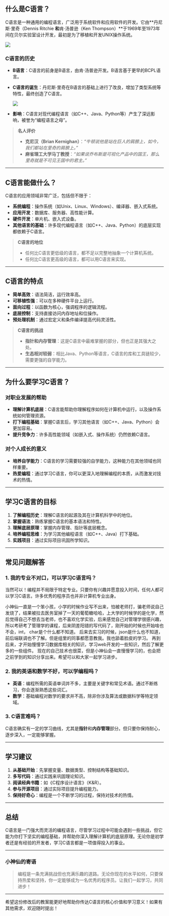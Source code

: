 ## **什么是C语言？**

C语言是一种通用的编程语言，广泛用于系统软件和应用软件的开发。它由**丹尼斯·里奇（Dennis Ritchie **和**肯·汤普逊（Ken Thompson）**于1969年至1973年间在贝尔实验室设计开发，最初是为了移植和开发UNIX操作系统。

![](https://p.ipic.vip/cuhq1b.jpg)

### **C语言的历史**

- **B语言**：C语言的前身是B语言，由肯·汤普逊开发。B语言基于更早的BCPL语言。

- **C语言的诞生**：丹尼斯·里奇在B语言的基础上进行了改良，增加了类型系统等特性，最终创造了C语言。

  ![](https://echo.how2cs.cn/2025-02-03-055431.jpg)

- **影响**：C语言对现代编程语言（如C++、Java、Python等）产生了深远影响，被誉为“编程语言之母”。

> **名人评价**
>
> - **克尼汉（Brian Kernighan）**：*“牛顿说他是站在巨人的肩膀上，如今，我们都站在里奇的肩膀上。”*
> - **麻省理工大学马丁教授**：*“如果说乔布斯是可视化产品中的国王，那么里奇就是不可见王国中的君主。”*

---

## **C语言能做什么？**

C语言的应用领域非常广泛，包括但不限于：

- **系统编程**：操作系统（如Unix、Linux、Windows）、编译器、嵌入式系统。
- **应用开发**：数据库、服务器、高性能计算。
- **硬件开发**：单片机、嵌入式设备。
- **其他语言的基础**：许多现代编程语言（如C++、Java、Python）的底层实现都依赖于C语言。

> **C语言的地位**
>
> - 任何比C语言更低级的语言，都不足以完整地抽象一个计算机系统。
> - 任何比C语言更高级的语言，都可以用C语言来实现。

---

## **C语言的特点**

- **简单高效**：语法简洁，运行效率高。
- **可移植性强**：可以在多种硬件平台上运行。
- **面向过程**：以函数为核心，强调程序的逻辑流程。
- **底层控制**：支持直接访问内存地址和位操作。
- **预处理机制**：通过宏定义和条件编译提高代码灵活性。

> **C语言的挑战**
>
> - **指针和内存管理**：这是C语言中最难掌握的部分，但也正是其强大之处。
> - **生态相对较弱**：相比Java、Python等语言，C语言的库和工具链较少，需要更强的自学能力。

---

## **为什么要学习C语言？**

### **对职业发展的帮助**

- **理解计算机底层**：C语言能帮助你理解程序如何在计算机中运行，以及操作系统如何管理资源。
- **打下编程基础**：掌握C语言后，学习其他语言（如C++、Java、Python）会更加容易。
- **提升竞争力**：许多高性能领域（如嵌入式、操作系统）仍然依赖C语言。

### **对个人成长的意义**

- **培养自学能力**：C语言的学习需要较强的自学能力，这种能力在其他领域也同样重要。
- **热爱编程**：通过学习C语言，你可以更深入地理解编程的本质，从而激发对技术的热情。

---

## **学习C语言的目标**

1. **了解编程历史**：理解C语言的起源及其在计算机科学中的地位。
2. **掌握语法**：熟练掌握C语言的基本语法和特性。
3. **理解底层原理**：掌握内存管理、指针等底层概念。
4. **培养编程思维**：为学习其他编程语言（如C++、Java）打下基础。
5. **实践项目**：通过实际项目巩固所学知识。

---

## **常见问题解答**

### **1. 我的专业不对口，可以学习C语言吗？**

当然可以！编程并不局限于特定专业。只要你有兴趣并愿意投入时间，任何人都可以学习C语言。许多优秀的程序员也并非计算机专业出身。

小神仙一直是一个笨小孩，小学的时候作业写不出来，怕被老师打，骗老师说自己发烧了，结果被拉去医务室掉了一天的葡萄糖哈哈，上大学的时候学的是化学，然后觉得自己不想去当老师，也不喜欢化学实验，后来感觉自己对管理学很感兴趣，所以考研考了管理学的课程，后来阴差阳错的写代码了，刚开始的时候也开始啥也不会，int， char是个什么都不知道。 后来去实习的时候，json是什么也不知道，前后端联调也不了解。但是组里的同事都愿意教我。我也舔着脸皮的学习。 再到后来，才开始慢慢学习数据库相关的知识，学习web开发的一些知识，然后了解更多的一些组件。 现在的自己技术也很菜，但是小神仙会一直慢慢学习的，也会把之前学到的知识分享出来。希望可以和大家一起学习进步。

### **2. 我的英语和数学不好，可以学编程吗？**

- **英语**：编程所需的英语单词并不多，主要是关键字和常见术语。通过不断练习，你会逐渐熟悉这些词汇。
- **数学**：基础编程对数学的要求并不高，除非你涉及算法或数据科学等特定领域。

### **3. C语言难吗？**

C语言确实有一定的学习曲线，尤其是**指针**和**内存管理**部分。但只要你保持耐心，逐步深入，一定能够掌握。

---

## **学习建议**

1. **从基础开始**：先掌握变量、数据类型、控制结构等基础知识。
2. **多写代码**：通过实践来巩固理论知识。
3. **阅读经典书籍**：如《C程序设计语言》（K&R）。
4. **参与开源项目**：通过实际项目提升编程能力。
5. **保持好奇心**：编程是一个不断学习的过程，保持对技术的热情。

---

## **总结**

C语言是一门强大而灵活的编程语言，尽管学习过程中可能会遇到一些挑战，但它能为你打下坚实的编程基础，并帮助你深入理解计算机的底层原理。无论你是初学者还是有经验的开发者，学习C语言都是一项值得投入的事业。

---

### **小神仙的寄语**

> 编程是一条充满挑战但也充满乐趣的道路。无论你现在的水平如何，只要保持热爱和坚持，你一定能够成为一名优秀的程序员。让我们一起学习，共同进步！

---

希望这份修改后的教案能更好地帮助你传达C语言的核心价值和学习意义！如果有其他需求，欢迎随时提出！



